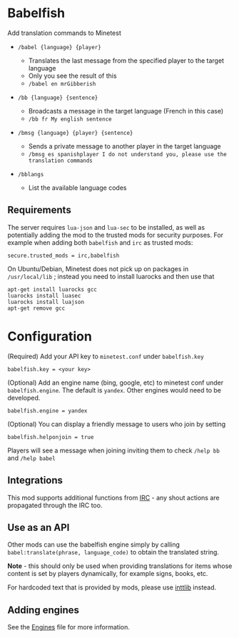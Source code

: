 # Babelfish

Add translation commands to Minetest

* `/babel {language} {player}`
	* Translates the last message from the specified player to the target language
	* Only you see the result of this
	* `/babel en mrGibberish`

* `/bb {language} {sentence}`
	* Broadcasts a message in the target language (French in this case)
	* `/bb fr My english sentence`

* `/bmsg {language} {player} {sentence}`
	* Sends a private message to another player in the target language
	* `/bmsg es spanishplayer I do not understand you, please use the translation commands`

* `/bblangs`
	* List the available language codes

## Requirements

The server requires `lua-json` and `lua-sec` to be installed, as well as potentially adding the mod to the trusted mods for security purposes. For example when adding both `babelfish` and `irc` as trusted mods:

	secure.trusted_mods = irc,babelfish

On Ubuntu/Debian, Minetest does not pick up on packages in `/usr/local/lib` ; instead you need to install luarocks and then use that

	apt-get install luarocks gcc
	luarocks install luasec
	luarocks install luajson
	apt-get remove gcc

# Configuration

(Required) Add your API key to `minetest.conf` under `babelfish.key`

	babelfish.key = <your key>

(Optional) Add an engine name (bing, google, etc) to minetest conf under `babelfish.engine`. The default is `yandex`. Other engines would need to be developed.

	babelfish.engine = yandex

(Optional) You can display a friendly message to users who join by setting

	babelfish.helponjoin = true

Players will see a message when joining inviting them to check `/help bb` and `/help babel`

## Integrations

This mod supports additional functions from [IRC](https://github.com/minetest-mods/irc) - any shout actions are propagated through the IRC too.

## Use as an API

Other mods can use the babelfish engine simply by calling `babel:translate(phrase, language_code)` to obtain the translated string.

**Note** - this should only be used when providing translations for items whose content is set by players dynamically, for example signs, books, etc.

For hardcoded text that is provided by mods, please use [inttlib](https://github.com/minetest-mods/intllib) instead.

## Adding engines

See the [Engines](Engines.md) file for more information.
